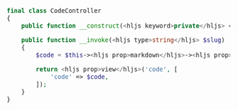 <style>
pre {
    font-size: 16px;
}

code {
    line-height: 1.1em;
    font-family: monospace;
}
</style>

```php
final class CodeController
{
    public function __construct(<hljs keyword>private</hljs> <hljs type>MarkdownConverter</hljs> <hljs prop>$markdown</hljs>) {}

    public function __invoke(<hljs type>string</hljs> $slug)
    {
        $code = $this-><hljs prop>markdown</hljs>-><hljs prop>convert</hljs>(<hljs prop>file_get_contents</hljs>(<hljs prop>__DIR__</hljs> . "/code/{$slug}.md"))-><hljs prop>getContent</hljs>();

        return <hljs prop>view</hljs>('code', [
            'code' => $code,
        ]);
    }
}
```
